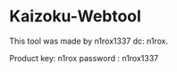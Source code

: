 # Kaizoku-Webtool
This tool was made by n1rox1337 
dc: n1rox.


Product key: n1rox
password : n1rox1337
